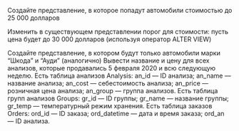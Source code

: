 Создайте представление, в которое попадут автомобили стоимостью до 25 000 долларов

Изменить в существующем представлении порог для стоимости: пусть цена будет до 30 000 долларов (используя оператор ALTER VIEW)

Создайте представление, в котором будут только автомобили марки “Шкода” и “Ауди” (аналогично)
Вывести название и цену для всех анализов, которые продавались 5 февраля 2020 и всю следующую неделю.
Есть таблица анализов Analysis:
an_id — ID анализа;
an_name — название анализа;
an_cost — себестоимость анализа;
an_price — розничная цена анализа;
an_group — группа анализов.
Есть таблица групп анализов Groups:
gr_id — ID группы;
gr_name — название группы;
gr_temp — температурный режим хранения.
Есть таблица заказов Orders:
ord_id — ID заказа;
ord_datetime — дата и время заказа;
ord_an — ID анализа.
